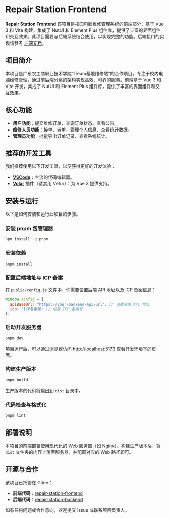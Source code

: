 # Repair Station Frontend

**Repair Station Frontend** 该项目是校园电脑维修管理系统的前端部分，基于 Vue 3 和 Vite 构建，集成了 NutUI 和 Element Plus 组件库，提供了丰富的界面组件和交互效果。此项目需要与后端系统结合使用，以实现完整的功能。后端接口的实现请参考 [后端文档](https://gitee.com/gastronome-0_0/repair-station-backend)。

## 项目简介

本项目是广东农工商职业技术学院“ITeam基地维修站”的合作项目，专注于校内电脑维修管理，通过前后端分离的架构实现高效、可靠的服务。前端基于 Vue 3 和 Vite 开发，集成了 NutUI 和 Element Plus 组件库，提供了丰富的界面组件和交互效果。

## 核心功能

- **用户功能**：提交维修订单、查询订单状态、查看公告。
- **维修人员功能**：接单、转单、管理个人信息、查看统计数据。
- **管理员功能**：批量导出订单记录、查看系统统计。

## 推荐的开发工具

我们推荐使用以下开发工具，以便获得更好的开发体验：

- **[VSCode](https://code.visualstudio.com/)**：主流的代码编辑器。
- **[Volar](https://marketplace.visualstudio.com/items?itemName=Vue.volar)** 插件（请禁用 Vetur）：为 Vue 3 提供支持。

## 安装与运行

以下是如何安装和运行此项目的步骤。

### 安装 pnpm 包管理器
```sh
npm install -g pnpm
```

### 安装依赖

```sh
pnpm install
```

### 配置后端地址与 ICP 备案

在 `public/config.js` 文件中，你需要设置后端 API 地址以及 ICP 备案信息：

```js
window.config = {
  apiBaseUrl: "https://your-backend-api-url", // 设置后端 API 地址
  icp: "ICP备案号" // 设置 ICP 备案号
};
```

### 启动开发服务器

```sh
pnpm dev
```

项目运行后，可以通过浏览器访问 [http://localhost:5173](http://localhost:5173) 查看开发环境下的页面。

### 构建生产版本

```sh
pnpm build
```

生产版本的代码将输出到 `dist` 目录中。

### 代码检查与格式化

```sh
pnpm lint
```

## 部署说明

本项目的前端部署使用现代化的 Web 服务器（如 Nginx）。构建生产版本后，将 `dist` 文件夹的内容上传至服务器，并配置对应的 Web 路径即可。

## 开源与合作

该项目已托管在 Gitee：

- **前端代码**：[repair-station-frontend](https://gitee.com/gastronome-0_0/repair-station-frontend)
- **后端代码**：[repair-station-backend](https://gitee.com/gastronome-0_0/repair-station-backend)

如有任何问题或合作意向，欢迎提交 Issue 或联系项目负责人。
